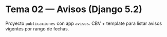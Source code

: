 # Tema 02 — Avisos (Django 5.2)
Proyecto `publicaciones` con app `avisos`. CBV + template para listar avisos vigentes por rango de fechas.
